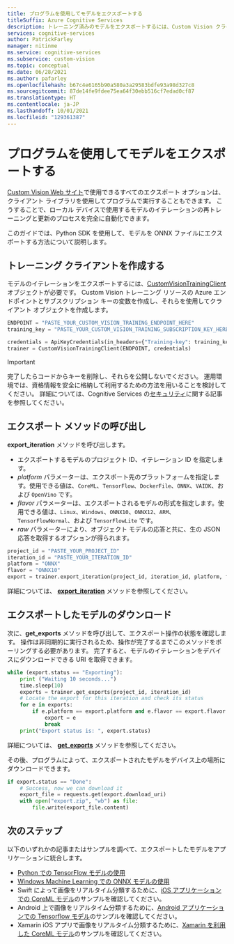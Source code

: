 ```yaml
---
title: プログラムを使用してモデルをエクスポートする
titleSuffix: Azure Cognitive Services
description: トレーニング済みのモデルをエクスポートするには、Custom Vision クライアント ライブラリを使用します。
services: cognitive-services
author: PatrickFarley
manager: nitinme
ms.service: cognitive-services
ms.subservice: custom-vision
ms.topic: conceptual
ms.date: 06/28/2021
ms.author: pafarley
ms.openlocfilehash: b67c4e6165b90a580a3a29583bdfe93a98d327c8
ms.sourcegitcommit: 87de14fe9fdee75ea64f30ebb516cf7edad0cf87
ms.translationtype: HT
ms.contentlocale: ja-JP
ms.lasthandoff: 10/01/2021
ms.locfileid: "129361387"
---
```

# <a name="export-a-model-programmatically"></a>プログラムを使用してモデルをエクスポートする

[Custom Vision Web サイト](https://www.customvision.ai/)で使用できるすべてのエクスポート オプションは、クライアント ライブラリを使用してプログラムで実行することもできます。 こうすることで、ローカル デバイスで使用するモデルのイテレーションの再トレーニングと更新のプロセスを完全に自動化できます。

このガイドでは、Python SDK を使用して、モデルを ONNX ファイルにエクスポートする方法について説明します。

## <a name="create-a-training-client"></a>トレーニング クライアントを作成する

モデルのイテレーションをエクスポートするには、[CustomVisionTrainingClient](/python/api/azure-cognitiveservices-vision-customvision/azure.cognitiveservices.vision.customvision.training.customvisiontrainingclient) オブジェクトが必要です。 Custom Vision トレーニング リソースの Azure エンドポイントとサブスクリプション キーの変数を作成し、それらを使用してクライアント オブジェクトを作成します。

```python
ENDPOINT = "PASTE_YOUR_CUSTOM_VISION_TRAINING_ENDPOINT_HERE"
training_key = "PASTE_YOUR_CUSTOM_VISION_TRAINING_SUBSCRIPTION_KEY_HERE"

credentials = ApiKeyCredentials(in_headers={"Training-key": training_key})
trainer = CustomVisionTrainingClient(ENDPOINT, credentials)
```

> [!IMPORTANT]
> 完了したらコードからキーを削除し、それらを公開しないでください。 運用環境では、資格情報を安全に格納して利用するための方法を用いることを検討してください。 詳細については、Cognitive Services の[セキュリティ](../cognitive-services-security.md)に関する記事を参照してください。

## <a name="call-the-export-method"></a>エクスポート メソッドの呼び出し

**export_iteration** メソッドを呼び出します。
* エクスポートするモデルのプロジェクト ID、イテレーション ID を指定します。 
* *platform* パラメーターは、エクスポート先のプラットフォームを指定します。使用できる値は、`CoreML`、`TensorFlow`、`DockerFile`、`ONNX`、`VAIDK`、および `OpenVino` です。 
* *flavor* パラメーターは、エクスポートされるモデルの形式を指定します。使用できる値は、`Linux`、`Windows`、`ONNX10`、`ONNX12`、`ARM`、`TensorFlowNormal`、および `TensorFlowLite` です。
* *raw* パラメーターにより、オブジェクト モデルの応答と共に、生の JSON 応答を取得するオプションが得られます。

```python
project_id = "PASTE_YOUR_PROJECT_ID"
iteration_id = "PASTE_YOUR_ITERATION_ID"
platform = "ONNX"
flavor = "ONNX10"
export = trainer.export_iteration(project_id, iteration_id, platform, flavor, raw=False)
```

詳細については、 **[export_iteration](/python/api/azure-cognitiveservices-vision-customvision/azure.cognitiveservices.vision.customvision.training.operations.customvisiontrainingclientoperationsmixin#export-iteration-project-id--iteration-id--platform--flavor-none--custom-headers-none--raw-false----operation-config-)** メソッドを参照してください。

## <a name="download-the-exported-model"></a>エクスポートしたモデルのダウンロード

次に、**get_exports** メソッドを呼び出して、エクスポート操作の状態を確認します。 操作は非同期的に実行されるため、操作が完了するまでこのメソッドをポーリングする必要があります。 完了すると、モデルのイテレーションをデバイスにダウンロードできる URI を取得できます。

```python
while (export.status == "Exporting"):
    print ("Waiting 10 seconds...")
    time.sleep(10)
    exports = trainer.get_exports(project_id, iteration_id)
    # Locate the export for this iteration and check its status  
    for e in exports:
        if e.platform == export.platform and e.flavor == export.flavor:
            export = e
            break
    print("Export status is: ", export.status)
```

詳細については、 **[get_exports](/python/api/azure-cognitiveservices-vision-customvision/azure.cognitiveservices.vision.customvision.training.operations.customvisiontrainingclientoperationsmixin#get-exports-project-id--iteration-id--custom-headers-none--raw-false----operation-config-)** メソッドを参照してください。

その後、プログラムによって、エクスポートされたモデルをデバイス上の場所にダウンロードできます。

```python
if export.status == "Done":
    # Success, now we can download it
    export_file = requests.get(export.download_uri)
    with open("export.zip", "wb") as file:
        file.write(export_file.content)
```

## <a name="next-steps"></a>次のステップ

以下のいずれかの記事またはサンプルを調べて、エクスポートしたモデルをアプリケーションに統合します。

* [Python での TensorFlow モデルの使用](export-model-python.md)
* [Windows Machine Learning での ONNX モデルの使用](custom-vision-onnx-windows-ml.md)
* Swift によって画像をリアルタイム分類するために、[iOS アプリケーションでの CoreML モデル](https://go.microsoft.com/fwlink/?linkid=857726)のサンプルを確認してください。
* Android 上で画像をリアルタイム分類するために、[Android アプリケーションでの Tensorflow モデル](https://github.com/Azure-Samples/cognitive-services-android-customvision-sample)のサンプルを確認してください。
* Xamarin iOS アプリで画像をリアルタイム分類するために、[Xamarin を利用した CoreML モデル](https://github.com/xamarin/ios-samples/tree/master/ios11/CoreMLAzureModel)のサンプルを確認してください。
